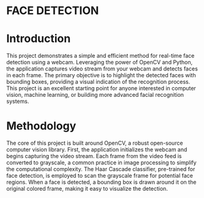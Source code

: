 # FACE DETECTION

# Introduction
This project demonstrates a simple and efficient method for real-time face detection using a webcam. Leveraging the power of OpenCV and Python, the application captures video stream from your webcam and detects faces in each frame. The primary objective is to highlight the detected faces with bounding boxes, providing a visual indication of the recognition process. This project is an excellent starting point for anyone interested in computer vision, machine learning, or building more advanced facial recognition systems.

# Methodology
The core of this project is built around OpenCV, a robust open-source computer vision library. First, the application initializes the webcam and begins capturing the video stream. Each frame from the video feed is converted to grayscale, a common practice in image processing to simplify the computational complexity. The Haar Cascade classifier, pre-trained for face detection, is employed to scan the grayscale frame for potential face regions. When a face is detected, a bounding box is drawn around it on the original colored frame, making it easy to visualize the detection.
